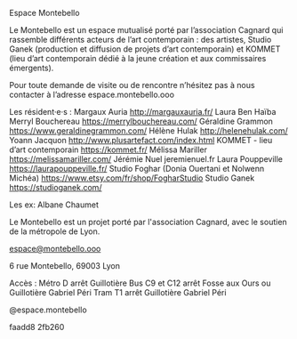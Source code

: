 Espace Montebello

Le Montebello est un espace mutualisé porté par l’association Cagnard qui rassemble différents acteurs
de l’art contemporain : des artistes, Studio Ganek (production et diffusion de projets d’art contemporain)
et KOMMET (lieu d’art contemporain dédié à la jeune création et aux commissaires émergents).

Pour toute demande de visite ou de rencontre n’hésitez pas à nous contacter à l’adresse espace.montebello.ooo

Les résident·e·s : 
Margaux Auria http://margauxauria.fr/
Laura Ben Haïba
Merryl Bouchereau https://merrylbouchereau.com/
Géraldine Grammon https://www.geraldinegrammon.com/
Hélène Hulak http://helenehulak.com/
Yoann Jacquon http://www.plusartefact.com/index.html
KOMMET - lieu d’art contemporain  https://kommet.fr/
Mélissa Mariller https://melissamariller.com/
Jérémie Nuel jeremienuel.fr
Laura Pouppeville https://laurapouppeville.fr/
Studio Foghar (Donia Ouertani et Nolwenn Michéa) 
https://www.etsy.com/fr/shop/FogharStudio
Studio Ganek https://studioganek.com/

Les ex:
Albane Chaumet

Le Montebello est un projet porté par l'association Cagnard, avec le soutien de la métropole de Lyon.

espace@montebello.ooo

6 rue Montebello, 
69003 Lyon

Accès : Métro D arrêt Guillotière
Bus C9 et C12 arrêt Fosse aux Ours ou Guillotière Gabriel Péri
Tram T1 arrêt Guillotière Gabriel Péri

@espace.montebello


faadd8
2fb260

